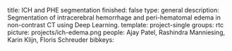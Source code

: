 title: ICH and PHE segmentation
finished: false
type: general
description: Segmentation of intracerebral hemorrhage and peri-hematomal edema in non-contrast CT using Deep Learning.
template: project-single
groups: rtc
picture: projects/ich-edema.png
people: Ajay Patel, Rashindra Manniesing, Karin Klijn, Floris Schreuder
bibkeys: 

